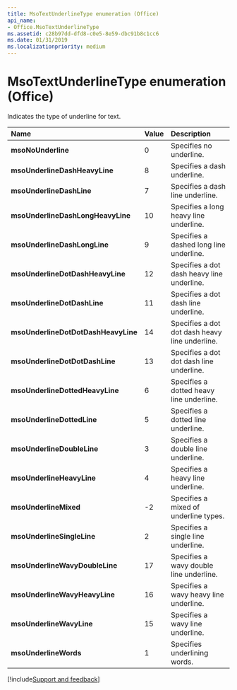 ```yaml
---
title: MsoTextUnderlineType enumeration (Office)
api_name:
- Office.MsoTextUnderlineType
ms.assetid: c28b97dd-dfd8-c0e5-8e59-dbc91b8c1cc6
ms.date: 01/31/2019
ms.localizationpriority: medium
---
```



# MsoTextUnderlineType enumeration (Office)

Indicates the type of underline for text.

|Name|Value|Description|
|:-----|:-----|:-----|
|**msoNoUnderline**|0|Specifies no underline.|
|**msoUnderlineDashHeavyLine**|8|Specifies a dash underline.|
|**msoUnderlineDashLine**|7|Specifies a dash line underline.|
|**msoUnderlineDashLongHeavyLine**|10|Specifies a long heavy line underline.|
|**msoUnderlineDashLongLine**|9|Specifies a dashed long line underline.|
|**msoUnderlineDotDashHeavyLine**|12|Specifies a dot dash heavy line underline.|
|**msoUnderlineDotDashLine**|11|Specifies a dot dash line underline.|
|**msoUnderlineDotDotDashHeavyLine**|14|Specifies a dot dot dash heavy line underline.|
|**msoUnderlineDotDotDashLine**|13|Specifies a dot dot dash line underline.|
|**msoUnderlineDottedHeavyLine**|6|Specifies a dotted heavy line underline.|
|**msoUnderlineDottedLine**|5|Specifies a dotted line underline.|
|**msoUnderlineDoubleLine**|3|Specifies a double line underline.|
|**msoUnderlineHeavyLine**|4|Specifies a heavy line underline.|
|**msoUnderlineMixed**|-2|Specifies a mixed of underline types.|
|**msoUnderlineSingleLine**|2|Specifies a single line underline.|
|**msoUnderlineWavyDoubleLine**|17|Specifies a wavy double line underline.|
|**msoUnderlineWavyHeavyLine**|16|Specifies a wavy heavy line underline.|
|**msoUnderlineWavyLine**|15|Specifies a wavy line underline.|
|**msoUnderlineWords**|1|Specifies underlining words.|

[!include[Support and feedback](~/includes/feedback-boilerplate.md)]